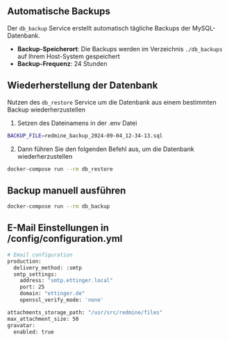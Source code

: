 ## Automatische Backups

Der `db_backup` Service erstellt automatisch tägliche Backups der MySQL-Datenbank.

- **Backup-Speicherort**: Die Backups werden im Verzeichnis `./db_backups` auf Ihrem Host-System gespeichert
- **Backup-Frequenz**: 24 Stunden

## Wiederherstellung der Datenbank

Nutzen des `db_restore` Service um die Datenbank aus einem bestimmten Backup wiederherzustellen

1. Setzen des Dateinamens in der .env Datei

```bash
BACKUP_FILE=redmine_backup_2024-09-04_12-34-13.sql
```

2. Dann führen Sie den folgenden Befehl aus, um die Datenbank wiederherzustellen

```bash
docker-compose run --rm db_restore
```

## Backup manuell ausführen

```bash
docker-compose run --rm db_backup
```

## E-Mail Einstellungen in /config/configuration.yml

```bash
# Email configuration
production:
  delivery_method: :smtp
  smtp_settings:
    address: "smtp.ettinger.local"
    port: 25
    domain: "ettinger.de"
    openssl_verify_mode: 'none'

attachments_storage_path: "/usr/src/redmine/files"
max_attachment_size: 50
gravatar:
  enabled: true
```